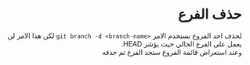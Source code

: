 # <div dir=rtl>حذف الفرع</div>


<div  dir=rtl>
	لحذف احد الفروع نستخدم الامر <code dir=ltr>git branch -d &ltbranch-name&gt</code> لكن هذا الامر لن يعمل على الفرع الحالي حيث يؤشر HEAD.
</div>

<div  dir=rtl>
وعند استعراض قائمة الفروع ستجد الفرع تم حذفه
</div>